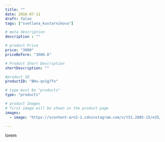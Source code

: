```yaml
---
title: ""
date: 2016-07-11
draft: false
tags: ["svetlana_kustarnikova"]

# meta description
description : ""

# product Price
price: "3000"
priceBefore: "3600.0"

# Product Short Description
shortDescription: ""

#product ID
productID: "BHu-qn1g7fo"

# type must be "products"
type: "products"

# product Images
# first image will be shown in the product page
images:
  - image: "https://scontent-arn2-1.cdninstagram.com/v/t51.2885-15/e35/13651682_1001924783236367_1688933608_n.jpg?se=7&tp=1&_nc_ht=scontent-arn2-1.cdninstagram.com&_nc_cat=111&_nc_ohc=OhV9AlefI9cAX8gyYEP&ccb=7-4&oh=6f5dfb9f80d7c893b9b6fe0aa3ee6fbd&oe=60821C2A&ig_cache_key=MTI5MjI0NTc1MDk3NzM3ODI4MA%3D%3D.2-ccb7-4"

---
```

lorem
